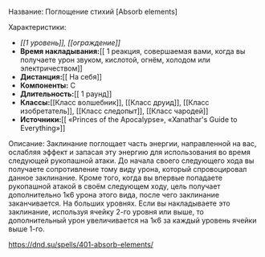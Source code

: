 Название: Поглощение стихий \[Absorb elements] 

Характеристики:
- *[[1 уровень]], [[ограждение]]*
- **Время накладывания:**[[ 1 реакция, совершаемая вами, когда вы получаете урон звуком, кислотой, огнём, холодом или электричеством]]
- **Дистанция:**[[ На себя]]
- **Компоненты:** С
- **Длительность:**[[ 1 раунд]]
- **Классы:**[[Класс  волшебник]], [[Класс друид]], [[Класс изобретатель]], [[Класс следопыт]], [[Класс чародей]]
- **Источники:**[[ «Princes of the Apocalypse», «Xanathar's Guide to Everything»]]

Описание:
Заклинание поглощает часть энергии, направленной на вас, ослабляя эффект и запасая эту энергию для использования во время следующей рукопашной атаки. До начала своего следующего хода вы получаете сопротивление тому виду урона, который спровоцировал данное заклинание. Кроме того, когда вы впервые попадаете рукопашной атакой в своём следующем ходу, цель получает дополнительно 1к6 урона этого вида, после чего заклинание заканчивается.
На больших уровнях. Если вы накладываете это заклинание, используя ячейку 2-го уровня или выше, то дополнительный урон увеличивается на 1к6 за каждый уровень ячейки выше 1-го.

https://dnd.su/spells/401-absorb-elements/